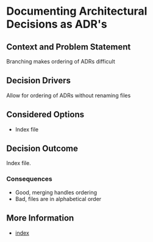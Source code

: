 # Documenting Architectural Decisions as ADR's

## Context and Problem Statement

Branching makes ordering of ADRs difficult

## Decision Drivers

Allow for ordering of ADRs without renaming files

## Considered Options

* Index file

## Decision Outcome

Index file. 

### Consequences

* Good, merging handles ordering
* Bad, files are in alphabetical order

## More Information

* [index](./index.md)